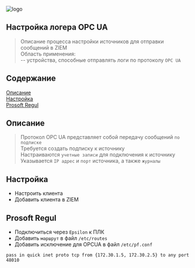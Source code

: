 ![logo](/static/images/logo.png)

##  Настройка логера OPC UA 
> Описание процесса настройки источников для отправки сообщений в ZIEM  
Область применения:  
-- устройства, способные отправлять логи по протоколу `OPC UA`  

## Содержание  
[Описание](#info)  
[Настройка](#config)  
[Prosoft Regul](#prosoft)  

<a name="info"/>  

## Описание  
</a>  

> Протокол OPC UA представляет собой передачу сообщений `по подписке`  
> Требуется создать подписку к источнику   
> Настраиваются `учетные записи` для подключения к источнику  
> Указывается `IP адрес` и `порт` источника, а также `журналы`  

<a name="config"/>  

## Настройка  
</a>  

- Настроить клиента  
- Добавить клиента в ZIEM  


<a name="prosoft"/>  

## Prosoft Regul  
</a>  

- Подключиться через `Epsilon` к ПЛК  
- Добавить `маршрут` в файл `/etc/routes`   
- Добавить исключение для OPCUA в файл `/etc/pf.conf`
```
pass in quick inet proto tcp from {172.30.1.5, 172.30.2.5} to any port 48010
```   